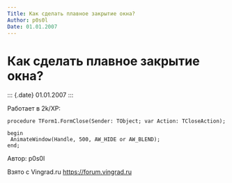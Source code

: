 ```yaml
---
Title: Как сделать плавное закрытие окна?
Author: p0s0l
Date: 01.01.2007
---
```



Как сделать плавное закрытие окна?
==================================

::: {.date}
01.01.2007
:::

Работает в 2k/XP:

    procedure TForm1.FormClose(Sender: TObject; var Action: TCloseAction);

    begin
     AnimateWindow(Handle, 500, AW_HIDE or AW_BLEND);
    end; 

Автор: p0s0l

Взято с Vingrad.ru <https://forum.vingrad.ru>
